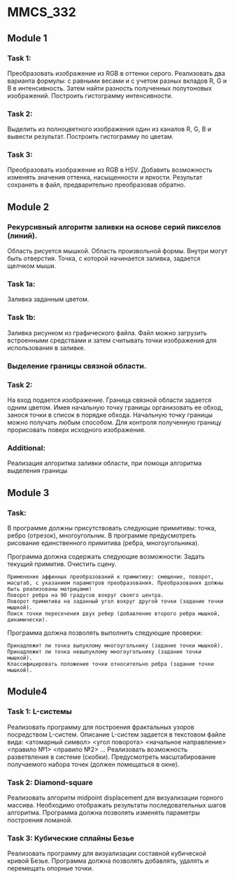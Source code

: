 ﻿# MMCS_332

## Module 1

### Task 1:
Преобразовать изображение из RGB в оттенки серого. Реализовать два варианта формулы: с равными  весами и с учетом разных вкладов R, G и B в интенсивность. Затем найти разность полученных полутоновых изображений. Построить гистограмму интенсивности.

### Task 2: 
Выделить из полноцветного изображения один из каналов R, G, B  и вывести результат. Построить гистограмму по цветам.

### Task 3: 
Преобразовать изображение из RGB в HSV. Добавить возможность изменять значения оттенка, насыщенности и яркости. Результат сохранять в файл, предварительно преобразовав обратно.

## Module 2

### Рекурсивный алгоритм заливки на основе серий пикселов (линий).

Область рисуется мышкой. Область произвольной формы. Внутри могут быть отверстия. Точка, с которой начинается заливка, задается щелчком мыши.

### Task 1a: 

Заливка заданным цветом.

### Task 1b:
 
Заливка рисунком из графического файла. Файл можно загрузить встроенными средствами и затем считывать точки изображения для использования в заливке.

### Выделение границы связной области.
### Task 2:
На вход подается изображение. Граница связной области задается одним цветом. Имея начальную точку границы организовать ее обход, занося точки в список в порядке обхода.
Начальную точку границы можно получать любым способом.
Для контроля полученную границу прорисовать поверх исходного изображения.

### Additional:
Реализация алгоритма заливки области, при помощи алгоритма выделения границы

## Module 3

### Task:
В программе должны присутствовать следующие примитивы: точка, ребро (отрезок), многоугольник.
В программе предусмотреть рисование единственного примитива (ребра, многоугольника).

Программа должна содержать следующие возможности:
    Задать текущий примитив.
    Очистить сцену.

    Применение аффинных преобразований к примитиву: смещение, поворот, масштаб, с указанием параметров преобразования. Преобразования должны быть реализованы матрицами!
    Поворот ребра на 90 градусов вокруг своего центра.
    Поворот примитива на заданный угол вокруг другой точки (задание точки мышкой).
    Поиск точки пересечения двух ребер (добавление второго ребра мышкой, динамически).

Программа должна позволять выполнить следующие проверки:

    Принадлежит ли точка выпуклому многоугольнику (задание точки мышкой).
    Принадлежит ли точка невыпуклому многоугольнику (задание точки мышкой).
    Классифицировать положение точки относительно ребра (задание точки мышкой).

## Module4

### Task 1: L-системы

Реализовать программу для построения фрактальных узоров посредством L-систем.
Описание L-систем задается в текстовом файле вида:
	<атомарный символ> <угол поворота> <начальное направление> 
	<правило №1>
	<правило №2>
	...
Реализовать возможность разветвления в системе (скобки).
Предусмотреть масштабирование получаемого набора точек (должен помещаться в окне).

### Task 2: Diamond-square

Реализовать алгоритм midpoint displacement для визуализации горного массива.
Необходимо отображать результаты последовательных шагов алгоритма. Программа должна позволять изменять параметры построения ломаной.

### Task 3: Кубические сплайны Безье

Реализовать программу для визуализации составной кубической кривой Безье. 
Программа должна позволять добавлять, удалять  и перемещать опорные точки.
